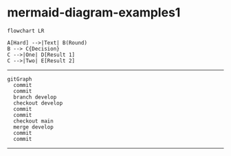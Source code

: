 # mermaid-diagram-examples1

```mermaid
flowchart LR

A[Hard] -->|Text| B(Round)
B --> C{Decision}
C -->|One| D[Result 1]
C -->|Two| E[Result 2]
```


---------------
```mermaid
gitGraph
  commit
  commit
  branch develop
  checkout develop
  commit
  commit
  checkout main
  merge develop
  commit
  commit
```
----------------------

